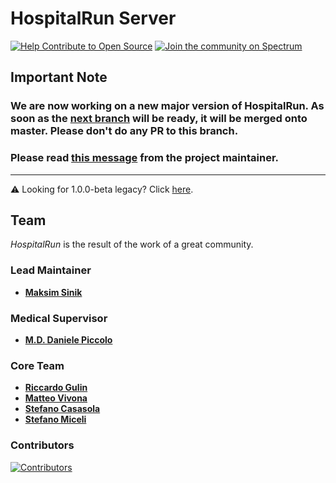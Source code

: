 # HospitalRun Server

[![Help Contribute to Open Source](https://www.codetriage.com/hospitalrun/hospitalrun-server/badges/users.svg)](https://www.codetriage.com/hospitalrun/hospitalrun-server) [![Join the community on Spectrum](https://withspectrum.github.io/badge/badge.svg)](https://spectrum.chat/hospitalrun)

## Important Note

### We are now working on a new major version of HospitalRun. As soon as the [next branch](https://github.com/HospitalRun/hospitalrun-server/tree/next) will be ready, it will be merged onto master. Please don't do any PR to this branch.

### Please read [this message](https://twitter.com/HospitalRun/status/1159428978790338561) from the project maintainer.

<hr />

:warning: Looking for 1.0.0-beta legacy? Click [here](https://github.com/HospitalRun/hospitalrun-server/blob/1.0.0-beta/INSTALLATION_GUIDE.md).

## Team

_HospitalRun_ is the result of the work of a great community.

### Lead Maintainer

- [**Maksim Sinik**](https://github.com/fox1t)

### Medical Supervisor

- [**M.D. Daniele Piccolo**](https://github.com/daninucleode)

### Core Team

- [**Riccardo Gulin**](https://github.com/bazuzu666)
- [**Matteo Vivona**](https://github.com/tehKapa)
- [**Stefano Casasola**](https://github.com/irvelervel)
- [**Stefano Miceli**](https://github.com/StefanoMiC)

### Contributors

[![Contributors](https://opencollective.com/hospitalrun/contributors.svg?width=960&button=false)](https://github.com/HospitalRun/hospitalrun-server/graphs/contributors)
